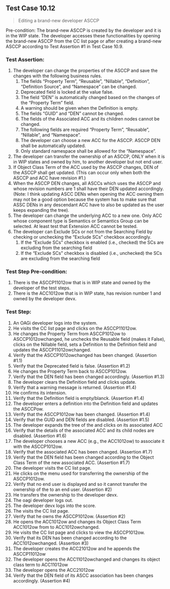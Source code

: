 ## Test Case 10.12

> Editing a brand-new developer ASCCP

Pre-condition: The brand-new ASCCP is created by the developer and it is in the WIP state. The developer accesses these functionalities by opening the brand-new ASCCP from the CC list page or after creating a brand-new ASCCP according to Test Assertion #1 in Test Case 10.9.



### Test Assertion:

1. The developer can change the properties of the ASCCP and save the changes with the following business rules.
	1. The fields “Property Term”, “Reusable”, “Nillable”, “Definition”, “Definition Source”, and “Namespace” can be changed.
	2. Deprecated field is locked at the value false.
	3. The field “DEN” is automatically changed based on the changes of the “Property Term” field.
	4. A warning should be given when the Definition is empty.
	5. The fields “GUID” and “DEN” cannot be changed.
	6. The fields of the Associated ACC and its children nodes cannot be changed.
	7. The following fields are required “Property Term”, “Reusable”, “Nillable”, and “Namespace”.
	8. The developer can choose a new ACC for the ASCCP. ASCCP DEN shall be automatically updated.
	9. Only standard namespace shall be allowed for the “Namespace”.
2. The developer can transfer the ownership of an ASCCP, ONLY when it is in WIP states and owned by him, to another developer but not end user.
3. If Object Class Term of the ACC used by the ASCCP changes, DEN of the ASCCP shall get updated. (This can occur only when both the ASCCP and ACC have revision #1.)
4. When the ASCCP DEN changes, all ASCCs which uses the ASCCP and whose revision numbers are 1 shall have their DEN updated accordingly. (Note: I think updating ASCC DENs when opening the ACC owning them may not be a good option because the system has to make sure that ASSC DENs in any descendant ACC have to also be updated as the user keeps expanding the tree).
5. The developer can change the underlying ACC to a new one. Only ACC whose component type is Semantics or Semantics Group can be selected. At least test that Extension ACC cannot be tested.
6. The developer can Exclude SCs or not from the Searching Field by checking or unchecking the “Exclude SCs” checkbox accordingly.
	1. If the “Exclude SCs” checkbox is enabled (i.e., checked) the SCs are excluding from the searching field
	2. If the “Exclude SCs” checkbox is disabled (i.e., unchecked) the SCs are excluding from the searching field

### Test Step Pre-condition:

1. There is the ASCCP11012ow that is in WIP state and owned by the developer of the test steps.
2. There is the ACC1012ow that is in WIP state, has revision number 1 and owned by the developer devx.

### Test Step:

1. An OAGi developer logs into the system.
2. He visits the CC list page and clicks on the ASCCP11012ow.
3. He changes the Property Term from ASCCP1012ow to ASCCP1012owchanged, he unchecks the Reusable field (makes it False), clicks on the Nillable field, sets a Definition to the Definition field and updates the ASCCP11012owchanged.
4. Verify that the ASCCP1012owchanged has been changed. (Assertion #1.1)
5. Verify that the Deprecated field is false. (Assertion #1.2)
6. He changes the Property Term back to ASCCP1012ow.
7. Verify that the DEN field has been changed accordingly. (Assertion #1.3)
8. The developer clears the Definition field and clicks update.
9. Verify that a warning message is returned. (Assertion #1.4)
10. He confirms its intension.
11. Verify that the Definition field is empty/blanck. (Assertion #1.4)
12. The developer enters a definition into the Definition field and updates the ASCCPow.
13. Verify that the ASCCP1012ow has been changed. (Assertion #1.4)
14. Verify that the GUID and DEN fields are disabled. (Assertion #1.5)
15. The developer expands the tree of the and clicks on its associated ACC
16. Verify that the details of the associated ACC and its child nodes are disabled. (Assertion #1.6)
17. The developer chooses a new ACC (e.g., the ACC1012ow) to associate it with the ASCCP1012ow.
18. Verify that the associated ACC has been changed. (Assertion #1.7)
19. Verify that the DEN field has been changed according to the Object Class Term of the new associated ACC. (Assertion #1.7)
20. The developer visits the CC list page.
21. He clicks on the menu used for transferring the ownership of the ASCCP1012ow.
22. Verify that no end user is displayed and so it cannot transfer the ownership of the to an end user. (Assertion #2)
23. He transfers the ownership to the developer devx.
24. The oagi developer logs out.
25. The developer devx logs into the score.
26. The visits the CC list page.
27. Verify that he owns the ASCCP1012ow. (Assertion #2)
28. He opens the ACC1012ow and changes its Object Class Term ACC1012ow from to ACC1012owchanged.
29. He visits the CC list page and clicks to view the ASCCP1012ow.
30. Verify that its DEN has been changed according to the ACC1012owchanged. (Assertion #3)
31. The developer creates the ACC21012ow and he appends the ASCCP11012ow
32. The developer opens the ACC11012owchanged and changes its object class term to ACC11012ow
33. The developer opens the ACC21012ow
34. Verify that the DEN field of its ASCC association has been changes accordingly. (Assertion #4)